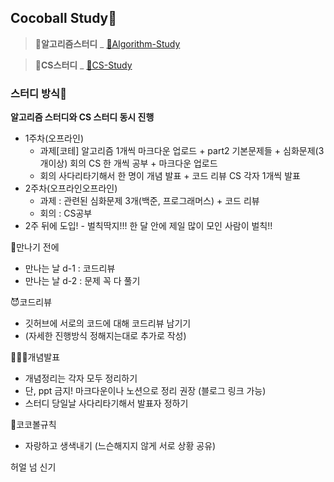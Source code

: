 ## Cocoball Study🍪

> **🐹알고리즘스터디**  _ [📁Algorithm-Study](https://github.com/CocoballStudy/Algorithm-Study)

> **🐯CS스터디** _ [📁CS-Study](https://github.com/CocoballStudy/CS-Study)


### 스터디 방식📝

**알고리즘 스터디와 CS 스터디 동시 진행**

- 1주차(오프라인)
    - 과제[코테] 알고리즘 1개씩 마크다운 업로드 + part2 기본문제들 + 심화문제(3개이상) 회의 CS 한 개씩 공부 + 마크다운 업로드
    - 회의 사다리타기해서 한 명이 개념 발표 + 코드 리뷰 CS 각자 1개씩 발표
- 2주차(오프라인오프라인)
    - 과제 : 관련된 심화문제 3개(백준, 프로그래머스) + 코드 리뷰
    - 회의 : CS공부
- 2주 뒤에 도입! - 벌칙딱지!!! 한 달 안에 제일 많이 모인 사람이 벌칙!!

🐰만나기 전에
- 만나는 날 d-1 : 코드리뷰
- 만나는 날 d-2 : 문제 꼭 다 풀기

😈코드리뷰
- 깃허브에 서로의 코드에 대해 코드리뷰 남기기
- (자세한 진행방식 정해지는대로 추가로 작성)

🧑🏻‍💻개념발표
- 개념정리는 각자 모두 정리하기
- 단, ppt 금지! 마크다운이나 노션으로 정리 권장 (블로그 링크 가능)
- 스터디 당일날 사다리타기해서 발표자 정하기


📌코코볼규칙
- 자랑하고 생색내기 (느슨해지지 않게 서로 상황 공유)

허얼 넘 신기
